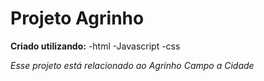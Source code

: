 
# Projeto Agrinho #


**Criado utilizando:**
   -html
   -Javascript
   -css

   _Esse projeto está relacionado ao Agrinho  Campo a Cidade_
